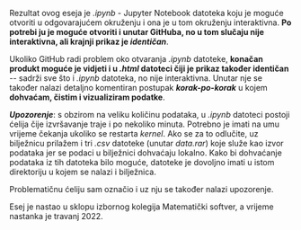 Rezultat ovog eseja je _.ipynb_ - Jupyter Notebook datoteka koju je moguće otvoriti u odgovarajućem okruženju i ona je u tom okruženju interaktivna. **Po potrebi ju je moguće otvoriti i unutar GitHuba, no u tom slučaju nije interaktivna, ali krajnji prikaz je _identičan_**.

Ukoliko GitHub radi problem oko otvaranja _.ipynb_ datoteke, **konačan produkt moguće je vidjeti i u _.html_ datoteci čiji je prikaz također identičan** -- sadrži sve što i _.ipynb_ datoteka, no nije interaktivna. Unutar nje se također nalazi detaljno komentiran postupak **_korak-po-korak_** u kojem **dohvaćam, čistim i vizualiziram podatke**.

**_Upozorenje_**: s obzirom na veliku količinu podataka, u _.ipynb_ datoteci postoji ćelija čije izvršavanje traje i po nekoliko minuta. Potrebno je imati na umu vrijeme čekanja ukoliko se restarta _kernel_. Ako se za to odlučite, uz bilježnicu prilažem i tri _.csv_ datoteke (unutar _data.rar_) koje služe kao izvor podataka jer se podaci u bilježnici dohvaćaju lokalno. Kako bi dohvaćanje podataka iz tih datoteka bilo moguće, datoteke je dovoljno imati u istom direktoriju u kojem se nalazi i bilježnica.

Problematičnu ćeliju sam označio i uz nju se također nalazi upozorenje.

Esej je nastao u sklopu izbornog kolegija Matematički softver, a vrijeme nastanka je travanj 2022.
